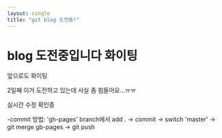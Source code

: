 ```yaml
---
layout: single
title: "git blog 도전중!"
---
```


# blog 도전중입니다 화이팅

앞으로도 화이팅

2일째 이거 도전하고 있는데 사실 좀 힘들어요...ㅠㅠ

실시간 수정 확인중

-commit 방법: 'gh-pages' branch에서 add . -> commit ->
switch 'master' -> git merge gb-pages -> git push
